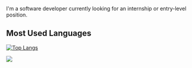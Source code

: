 I'm a software developer currently looking for an internship or entry-level position. 


## Most Used Languages
[![Top Langs](https://github-readme-stats.vercel.app/api/top-langs/?username=sm2828&layout=pie)](https://github.com/anuraghazra/github-readme-stats)

![](https://komarev.com/ghpvc/?username=sm2828&color=green)
